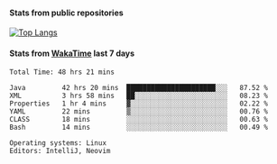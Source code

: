 #### Stats from public repositories

[![Top Langs](https://github-readme-stats.vercel.app/api/top-langs/?username=hyoghurt&layout=compact&exclude_repo=multiserver,docker_compose&langs_count=6)](https://github.com/anuraghazra/github-readme-stats)

#### Stats from [WakaTime](https://wakatime.com/@hyoghurt) last 7 days
<!--START_SECTION:waka-->

```text
Total Time: 48 hrs 21 mins

Java         42 hrs 20 mins  ██████████████████████░░░   87.52 %
XML          3 hrs 58 mins   ██░░░░░░░░░░░░░░░░░░░░░░░   08.23 %
Properties   1 hr 4 mins     ▓░░░░░░░░░░░░░░░░░░░░░░░░   02.22 %
YAML         22 mins         ▒░░░░░░░░░░░░░░░░░░░░░░░░   00.76 %
CLASS        18 mins         ░░░░░░░░░░░░░░░░░░░░░░░░░   00.63 %
Bash         14 mins         ░░░░░░░░░░░░░░░░░░░░░░░░░   00.49 %

Operating systems: Linux
Editors: IntelliJ, Neovim
```

<!--END_SECTION:waka-->
